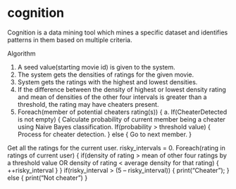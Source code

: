 cognition
=========

Cognition is a data mining tool which mines a specific dataset and identifies patterns in them based on multiple criteria.

Algorithm

1. A seed value(starting movie id) is given to the system.
2. The system gets the densities of ratings for the given movie.
3. System gets the ratings with the highest and lowest densities.
4. If the difference between the density of highest or lowest density rating and mean of densities of the other four intervals is greater than a threshold, the rating may have cheaters present.
5. Foreach(member of potential cheaters rating(s))
{
a. If(CheaterDetected is not empty)
{
Calculate probability of current member being a cheater using Naive Bayes classification.
If(probability > threshold value)
{
Process for cheater detection.
}
else
{
Go to next member.
}

Get all the ratings for the current user.
risky_intervals = 0.
	Foreach(rating in ratings of current user)
	{
	if(density of rating > mean of other four ratings 			by a threshold value OR density of rating < average density for that rating)
	{
		++risky_interval
	}
	}
	if(risky_interval > (5 – risky_interval))
	{
		print(“Cheater”);
	}
	else
	{
		print(“Not cheater”)
	}
